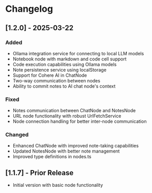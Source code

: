 # Changelog

## [1.2.0] - 2025-03-22

### Added
- Ollama integration service for connecting to local LLM models
- Notebook node with markdown and code cell support
- Code execution capabilities using Ollama models
- Note persistence service using localStorage
- Support for Cohere AI in ChatNode
- Two-way communication between nodes
- Ability to commit notes to AI chat node's context

### Fixed
- Notes communication between ChatNode and NotesNode
- URL node functionality with robust UrlFetchService
- Node connection handling for better inter-node communication

### Changed
- Enhanced ChatNode with improved note-taking capabilities
- Updated NotesNode with better note management
- Improved type definitions in nodes.ts

## [1.1.7] - Prior Release

- Initial version with basic node functionality
